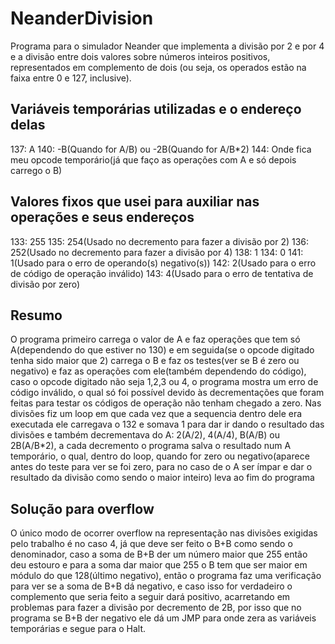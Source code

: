 # NeanderDivision

Programa para o simulador Neander que implementa a divisão por 2 e por 4 e a divisão entre dois valores sobre números inteiros positivos, representados em complemento de dois (ou seja, os operados estão na faixa entre 0 e 127, inclusive).

## Variáveis temporárias utilizadas e o endereço delas
137: A
140: -B(Quando for A/B) ou -2B(Quando for A/B*2)
144: Onde fica meu opcode temporário(já que faço as operações com A e só depois carrego o B)

## Valores fixos que usei para auxiliar nas operações e seus endereços
133: 255
135: 254(Usado no decremento para fazer a divisão por 2)
136: 252(Usado no decremento para fazer a divisão por 4)
138: 1
134: 0
141: 1(Usado para o erro de operando(s) negativo(s))
142: 2(Usado para o erro de código de operação inválido)
143: 4(Usado para o erro de tentativa de divisão por zero)

## Resumo
O programa primeiro carrega o valor de A e faz operações que tem só A(dependendo do que estiver no 130) e em seguida(se o opcode digitado tenha sido maior que 2) carrega o B
e faz os testes(ver se B é zero ou negativo) e faz as operações com ele(também dependendo do código), caso o opcode digitado não seja 1,2,3 ou 4, o programa mostra um erro de código inválido, o qual só foi possível devido às decrementações que foram feitas para testar os códigos de operação não tenham chegado a zero.
Nas divisões fiz um loop em que cada vez que a sequencia dentro dele era executada ele carregava o 132 e somava 1 para dar ir dando o resultado das divisões e também decrementava
do A: 2(A/2), 4(A/4), B(A/B) ou 2B(A/B*2), a cada decremento o programa salva o resultado num A temporário, o qual, dentro do loop, quando for zero 
ou negativo(aparece antes do teste para ver se foi zero, para no caso de o A ser ímpar e dar o resultado da divisão como sendo o maior inteiro) leva ao fim do programa

## Solução para overflow
O único modo de ocorrer overflow na representação nas divisões exigidas pelo trabalho é no caso 4, já que deve ser feito o B+B como sendo o denominador, caso a soma de B+B 
der um número maior que 255 então deu estouro e para a soma dar maior que 255 o B tem que ser maior em módulo do que 128(último negativo), então o programa faz uma verificação para ver se a soma de
B+B dá negativo, e caso isso for verdadeiro o complemento que seria feito a seguir dará positivo, acarretando em problemas para fazer a divisão por decremento de 2B, por isso que no 
programa se B+B der negativo ele dá um JMP para onde zera as variáveis temporárias e segue para o Halt.
